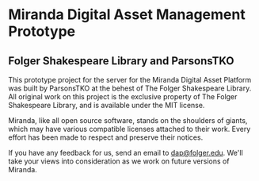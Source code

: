 # Miranda Digital Asset Management Prototype #
## Folger Shakespeare Library and ParsonsTKO ##

This prototype project for the server for the Miranda Digital Asset Platform was built by ParsonsTKO at the behest of The Folger Shakespeare Library. All original work on this project is the exclusive property of The Folger Shakespeare Library, and is available under the MIT license. 

Miranda, like all open source software, stands on the shoulders of giants, which may have various compatible licenses attached to their work. Every effort has been made to respect and preserve their notices.

If you have any feedback for us, send an email to dap@folger.edu. We'll take your views into consideration as we work on future versions of Miranda.